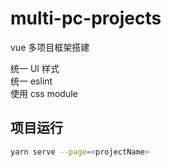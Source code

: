# multi-pc-projects

vue 多项目框架搭建

统一 UI 样式 </br>
统一 eslint </br>
使用 css module </br>

## 项目运行

```bash
yarn serve --page=<projectName>
```
